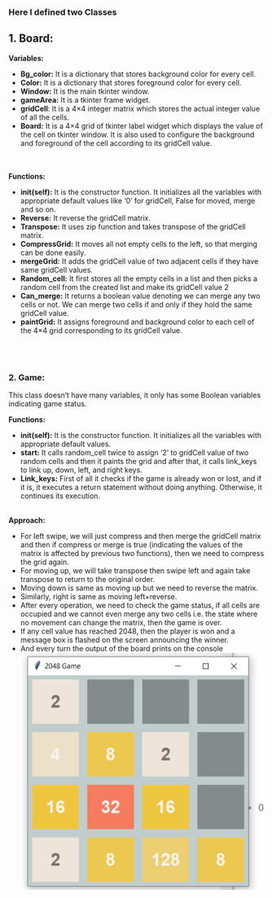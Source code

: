 ### Here I defined two Classes
## 1. Board:

  **Variables:**

*  **Bg_color:** It is a dictionary that stores background color for every cell.  
* **Color:** It is a dictionary that stores foreground color for every cell.  
* **Window:** It is the main tkinter window.  
* **gameArea:** It is a tkinter frame widget.  
*  **gridCell**: It is a 4×4 integer matrix which stores the actual integer value of all the cells.  
* **Board:** It is a 4×4 grid of tkinter label widget which displays the value of the cell on tkinter window. It is also used to configure the background and foreground of the cell according to its gridCell value.  
<br/><br/>
    
**Functions:**

* **__init__(self):** It is the constructor function. It initializes all the variables with appropriate default values like ‘0’ for gridCell, False for moved, merge and so on.
* **Reverse:** It reverse the gridCell matrix.
* **Transpose:** It uses zip function and takes transpose of the gridCell matrix.
* **CompressGrid:** It moves all not empty cells to the left, so that merging can be done easily.
* **mergeGrid:** It adds the gridCell value of two adjacent cells if they have same gridCell values.
* **Random_cell:** It first stores all the empty cells in a list and then picks a random cell from the created list and make its gridCell value 2
* **Can_merge:** It returns a boolean value denoting we can merge any two cells or not. We can merge two cells if and only if they hold the same gridCell value.
* **paintGrid:** It assigns foreground and background color to each cell of the 4×4 grid corresponding to its gridCell value.
 <br/><br/><br/><br/> 
    
  
### 2. Game:

This class doesn’t have many variables, it only has some Boolean variables indicating game status.

**Functions:**

* **__init__(self):** It is the constructor function. It initializes all the variables with appropriate default values.
* **start:** It calls random_cell twice to assign ‘2’ to gridCell value of two random cells and then it paints the grid and after that, it calls link_keys to link up, down, left, and right keys.
* **Link_keys:** First of all it checks if the game is already won or lost, and if it is, it executes a return statement without doing anything. Otherwise, it continues its execution.
<br/><br/>

**Approach:**

* For left swipe, we will just compress and then merge the gridCell matrix and then if compress or merge is true (indicating the values of the matrix is affected by previous two functions), then we need to compress the grid again.
* For moving up, we will take transpose then swipe left and again take transpose to return to the original order.
* Moving down is same as moving up but we need to reverse the matrix.
* Similarly, right is same as moving left+reverse.
* After every operation, we need to check the game status, if all cells are occupied and we cannot even merge any two cells i.e. the state where no movement can change the matrix, then the game is over.
* If any cell value has reached 2048, then the player is won and a message box is flashed on the screen announcing the winner.
* And every turn the output of the board prints on the console
![Alt text](assets/201.png?raw=true "Game file")
<br/>
